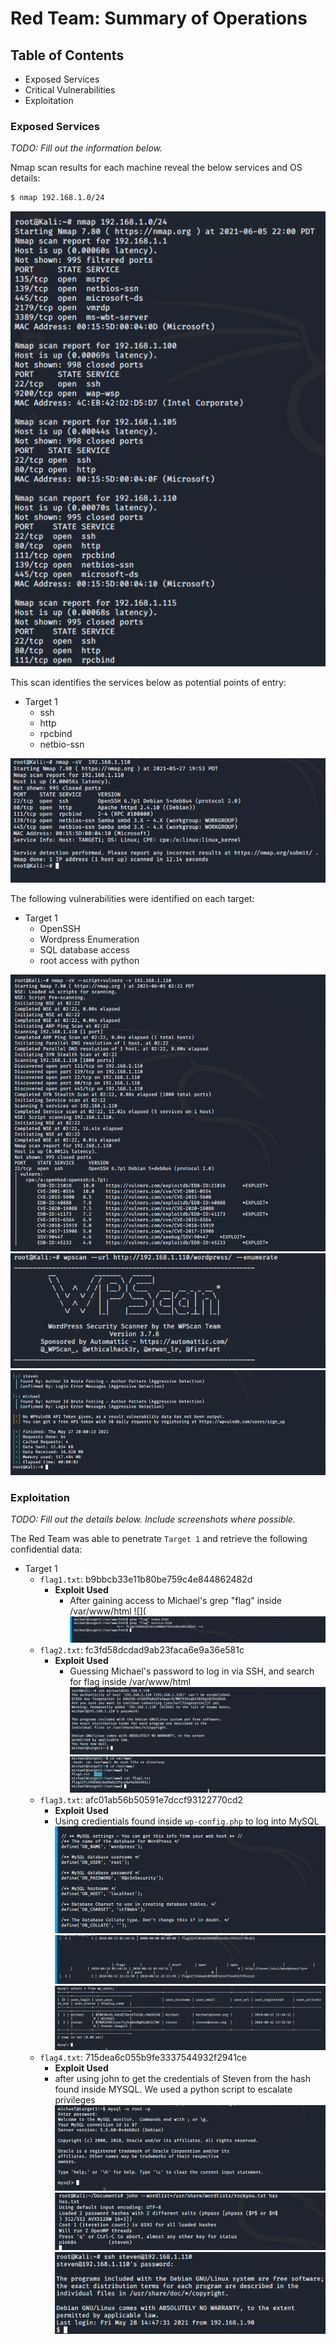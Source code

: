 # Red Team: Summary of Operations

## Table of Contents
- Exposed Services
- Critical Vulnerabilities
- Exploitation

### Exposed Services
_TODO: Fill out the information below._

Nmap scan results for each machine reveal the below services and OS details:

```bash
$ nmap 192.168.1.0/24
```
![](Resources/1.1.png)


This scan identifies the services below as potential points of entry:
- Target 1
  - ssh
  - http
  - rpcbind
  - netbio-ssn

![](Resources/1.2.png)

The following vulnerabilities were identified on each target:
- Target 1
  - OpenSSH
  - Wordpress Enumeration
  - SQL database access
  - root access with python

![](Resources/1.3.png)
![](Resources/1.4.png)
![](Resources/1.5.png)


### Exploitation
_TODO: Fill out the details below. Include screenshots where possible._

The Red Team was able to penetrate `Target 1` and retrieve the following confidential data:
- Target 1
  - `flag1.txt`: b9bbcb33e11b80be759c4e844862482d
    - **Exploit Used**
      - After gaining access to Michael's grep "flag" inside /var/www/html
  ![](![](Resources/1.6.png)
  - `flag2.txt`: fc3fd58dcdad9ab23faca6e9a36e581c
    - **Exploit Used**
      - Guessing Michael's password to log in via SSH, and search for flag inside /var/www/html
   ![](Resources/1.7.png)
   ![](Resources/1.12.png)
  - `flag3.txt`: afc01ab56b50591e7dccf93122770cd2
      - **Exploit Used**
      - Using credientials found inside `wp-config.php` to log into MySQL
    ![](Resources/1.8.png)
    ![](Resources/1.9.png)
    ![](Resources/1.10.png)
  - `flag4.txt`: 715dea6c055b9fe3337544932f2941ce
      - **Exploit Used**
      - after using john to get the credentials of Steven from the hash found inside MYSQL. We used a python script to escalate privileges
   ![](Resources/1.11.png)
   ![](Resources/1.13.png)
   ![](Resources/1.14.png)
